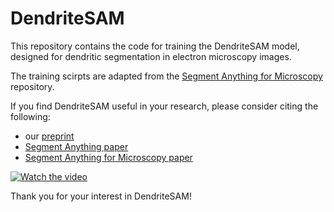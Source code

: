 # DendriteSAM
This repository contains the code for training the DendriteSAM model, designed for dendritic segmentation in electron microscopy images.

The training scirpts are adapted from the [Segment Anything for Microscopy](https://github.com/computational-cell-analytics/micro-sam) repository. 

If you find DendriteSAM useful in your research, please consider citing the following:
- our [preprint](https://arxiv.org/abs/2411.02562)
- [Segment Anything paper](https://arxiv.org/abs/2304.02643)
- [Segment Anything for Microscopy paper](https://www.biorxiv.org/content/10.1101/2023.08.21.554208v1.abstract)

[![Watch the video](https://img.youtube.com/vi/VIDEO_ID/maxresdefault.jpg)]([https://github.com/your-repo-name/blob/main/video.mp4](https://github.com/ZE-WEN/DendriteSAM/blob/main/IPAS2025_Oral_presentation.mp4))

Thank you for your interest in DendriteSAM!
